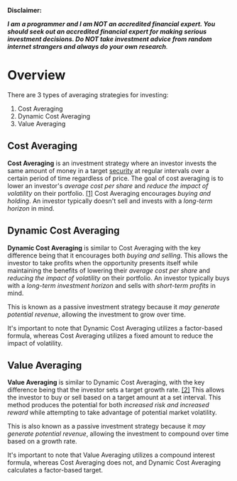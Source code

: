 **Disclaimer:**

_**I am a programmer and I am NOT an accredited financial expert. You should
seek out an accredited financial expert for making serious investment decisions.
Do NOT take investment advice from random internet strangers and always do your
own research**._

# Overview

There are 3 types of averaging strategies for investing:

1. Cost Averaging
2. Dynamic Cost Averaging
3. Value Averaging

## Cost Averaging

**Cost Averaging** is an investment strategy where an investor invests the same
amount of money in a target
[security](https://www.investopedia.com/terms/s/security.asp) at regular
intervals over a certain period of time regardless of price. The goal of cost
averaging is to lower an investor's _average cost per share_ and _reduce the
impact of volatility_ on their portfolio.
[[1]](https://www.investopedia.com/terms/d/dollarcostaveraging.asp) Cost
Averaging encourages _buying and holding_. An investor typically doesn't sell
and invests with a _long-term horizon_ in mind.

## Dynamic Cost Averaging

**Dynamic Cost Averaging** is similar to Cost Averaging with the key difference
being that it encourages both _buying and selling_. This allows the investor to
take profits when the opportunity presents itself while maintaining the benefits
of lowering their _average cost per share_ and _reducing the impact of
volatility_ on their portfolio. An investor typically buys with a _long-term
investment horizon_ and sells with _short-term profits_ in mind.

This is known as a passive investment strategy because it _may generate
potential revenue_, allowing the investment to grow over time.

It's important to note that Dynamic Cost Averaging utilizes a factor-based
formula, whereas Cost Averaging utilizes a fixed amount to reduce the impact of
volatility.

## Value Averaging

**Value Averaging** is similar to Dynamic Cost Averaging, with the key
difference being that the investor sets a target growth rate.
[[2]](https://www.investopedia.com/terms/v/value_averaging.asp) This allows the
investor to buy or sell based on a target amount at a set interval. This method
produces the potential for both _increased risk and increased reward_ while
attempting to take advantage of potential market volatility.

This is also known as a passive investment strategy because it _may generate
potential revenue_, allowing the investment to compound over time based on a
growth rate.

It's important to note that Value Averaging utilizes a compound interest
formula, whereas Cost Averaging does not, and Dynamic Cost Averaging calculates
a factor-based target.
